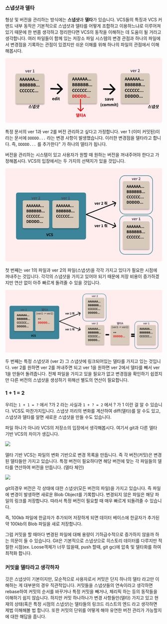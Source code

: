 ### 스냅샷과 델타

형상 및 버전을 관리하는 방식에는 **스냅샷**과 **델타**가 있습니다. VCS들의 특징과 VCS 커맨드 내부 동작은 기본적으로 스냅샷과 델타를 어떻게 조합하고 이용하느냐로 이루어져 있기 때문에 한 번쯤 생각하고 정리한다면 VCS의 동작을 이해하는 데 도움이 될 거라고 생각합니다.
여러 파일들이 함께 있는 저장소 파일 시스템의 변경 관점과 하나의 파일에서 변경점을 기록하는 관점이 있겠지만 쉬운 이해를 위해 하나의 파일의 관점에서 이해해봅시다.

![](.images/e7753b39.png)

특정 문서의 ver 1과 ver 2를 버전 관리하고 싶다고 가정합니다. ver 1 (이미 커밋된)이라는 문서에 `DDDDD...` 라는 변경 사항이 발생했습니다. 이러한 변경점을 델타라고 합니다. 즉, `DDDDD...` 를 추가한다" 가 하나의 델타가 됩니다.

버전을 관리하는 시스템이 있고 사용자가 원할 때 원하는 버전을 꺼내주어야 한다고 가정해봅시다. VCS의 입장에서는 두 가지의 선택지가 있을 것입니다.

![](.images/bff18653.png)

첫 번째는 ver 1의 파일과 ver 2의 파일(스냅샷)을 각각 가지고 있다가 필요한 시점에 꺼내주는 것입니다. 각각의 스냅샷을 가지고 있어야 되기 때문에 저장 비용이 증가하겠지만 연산 없이 아주 빠르게 돌려줄 수 있을 것입니다.

![](.images/74650580.png)

두 번째는 특정 스냅샷과 (ver 2) 그 스냅샷에 링크되어있는 델타를 가지고 있는 것입니다. ver 2를 원하면 ver 2를 꺼내주면 되고 ver 1을 원하면 ver 2에서 델타를 빼서 ver 1을 만들어 돌려줍니다. 전체 파일을 가지고 있을 필요가 없고 변경점을 확인하기 쉽겠지만 다른 버전의 스냅샷을 생성하기 위해선 별도의 연산이 필요합니다.

### 1 + 1 = 2

우리는 `1 + 1 = ?` 에서 ?가 2 라는 사실과 `1 + ? = 2` 에서 ? 가 1 이란 걸 알 수 있습니다. VCS도 마찬가지입니다. 스냅샷 끼리의 변화를 계산하여 diff(델타)를 알 수도 있고, 스냅샷과 델타를 알면 새로운 스냅샷을 만들 수도 있습니다.

파일 하나가 아니라 VCS의 저장소의 입장에서 생각해봅시다. 여기서 git과 다른 델타 기반 VCS의 차이가 생깁니다.

![](https://d2ituxjhmg96xd.cloudfront.net/2021/05/image-11.png)

델타 기반 VCS는 파일의 변화 기반으로 변경 목록을 만듭니다. 즉 각 버전(커밋)은 변경된 델타들만 가지고 있습니다. 특정 버전이 필요하다면 해당 버전에 맞는 각 파일들의 델타를 연산하여 버전을 만듭니다. (델타 체인)

![](https://d2ituxjhmg96xd.cloudfront.net/2021/05/image-12.png)

git의경우 버전은 각 상태에 대한 스냅샷(모든 버전의 파일)을 가지고 있습니다. 즉 파일에 변경이 발생하면 새로운 Blob Object를 기록합니다. 변경되지 않은 파일은 해당 파일의 링크를 저장합니다. 따라서 특정 버전이 필요할 때 매우 빠르게 되돌려줄 수 있습니다.

즉, 100kb 파일에 한글자가 추가되어 저장하게 되면 데이터 베이스에 한글자가 추가된 약 100kb의 Blob 파일을 새로 저장합니다.

그럼 커밋을 할 때마다 변경된 파일에 대해 용량이 기하급수적으로 증가하지 않을까 하는 의문이 들 수 있습니다. Git은 기본적으로 스냅샷으로 히스토리 데이터를 다루지만 적절한 시점(ex. Loose객체가 너무 많을때, push 할때, git gc)에 압축 및 델타화를 하여 최적화 합니다.

### 커밋을 델타라고 생각하자

깃은 스냅샷이 기본이지만, 모순적으로 사용자로서 커밋은 단지 하나의 델타 라고만 이해하는 게 대부분의 경우 직관적입니다. 커밋들을 스냅샷들의 연속이라고 생각하면 rebase하여 커밋의 순서를 바꾸거나 특정 커밋을 빼거나, 체리픽 하는 등의 동작들을 이해하기 쉽지 않습니다.
하지만 커밋 하나하나가 변경 사항들만(델타) 가지고 있고 현재의 상태(혹은 특정 시점의 스냅샷)는 델타들의 링크드 리스트의 엔드 라고 생각하면 제법 이해해볼 법 합니다. 또한 커밋의 단위를 어떻게 해야 유연한 버전 관리가 가능할지에 대한 해답을 줍니다.

